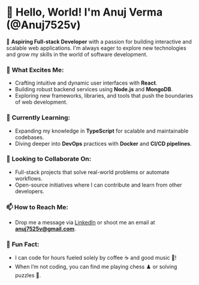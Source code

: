 # 👋 Hello, World! I'm Anuj Verma (@Anuj7525v)

🚀 **Aspiring Full-stack Developer** with a passion for building interactive and scalable web applications. I'm always eager to explore new technologies and grow my skills in the world of software development.

### 👀 **What Excites Me:**
- Crafting intuitive and dynamic user interfaces with **React**.
- Building robust backend services using **Node.js** and **MongoDB**.
- Exploring new frameworks, libraries, and tools that push the boundaries of web development.

### 🌱 **Currently Learning:**
- Expanding my knowledge in **TypeScript** for scalable and maintainable codebases.
- Diving deeper into **DevOps** practices with **Docker** and **CI/CD pipelines**.

### 💬 **Looking to Collaborate On:**
- Full-stack projects that solve real-world problems or automate workflows.
- Open-source initiatives where I can contribute and learn from other developers.

### 📫 **How to Reach Me:**
- Drop me a message via [LinkedIn](www.linkedin.com/in/anuj-verma-5b1107245) or shoot me an email at **anuj7525v@gmail.com**.

### 🎯 **Fun Fact:**
- I can code for hours fueled solely by coffee ☕ and good music 🎵!
- When I’m not coding, you can find me playing chess ♟️ or solving puzzles 🧩.
